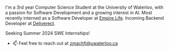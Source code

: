 I'm a 3rd year Computer Science Student at the University of Waterloo, with a passion for Software Development and a growing interest in AI. Most recently interned as a Software Developer at <a href="https://www.empire.ca/">Empire Life</a>. Incoming Backend Developer at <a href="https://www.deliverect.com/en-ca">Deliverect</a>.

Seeking Summer 2024 SWE Internships!

- 📫 Feel free to reach out at <a href="mailto:zmachfj@uwaterloo.ca">zmachfj@uwaterloo.ca</a>

